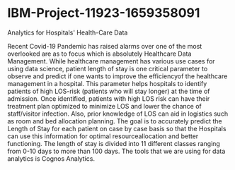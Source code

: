 # IBM-Project-11923-1659358091
Analytics for Hospitals' Health-Care Data


Recent Covid-19 Pandemic has raised alarms over one of the most overlooked are as to focus
which is absolutely Healthcare Data Management. While healthcare management has various
use cases for using data science, patient length of stay is one critical parameter to observe and
predict if one wants to improve the efficiencyof the healthcare management in a hospital. This
parameter helps hospitals to identify patients of high LOS-risk (patients who will stay longer)
at the time of admission. Once identified, patients with high LOS risk can have their treatment
plan optimized to minimize LOS and lower the chance of staff/visitor infection. Also, prior
knowledge of LOS can aid in logistics such as room and bed allocation planning. The goal is
to accurately predict the Length of Stay for each patient on case by case basis so that the
Hospitals can use this information for optimal resourceallocation and better functioning. The
length of stay is divided into 11 different classes ranging from 0-10 days to more than 100
days. The tools that we are using for data analytics is Cognos Analytics.
